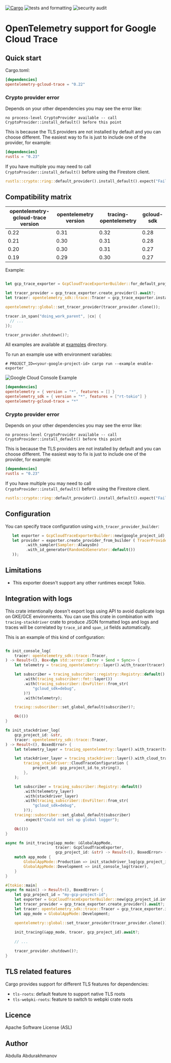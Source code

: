 [![Cargo](https://img.shields.io/crates/v/opentelemetry-gcloud-trace.svg)](https://crates.io/crates/opentelemetry-gcloud-trace)
![tests and formatting](https://github.com/abdolence/opentelemetry-gcloud-trace-rs/workflows/tests%20&amp;%20formatting/badge.svg)
![security audit](https://github.com/abdolence/opentelemetry-gcloud-trace-rs/workflows/security%20audit/badge.svg)

# OpenTelemetry support for Google Cloud Trace

## Quick start

Cargo.toml:
```toml
[dependencies]
opentelemetry-gcloud-trace = "0.22"
```

### Crypto provider error

Depends on your other dependencies you may see the error like:

```
no process-level CryptoProvider available -- call CryptoProvider::install_default() before this point 
```

This is because the TLS providers are not installed by default and you can choose different.
The easiest way to fix is just to include one of the provider, for example:

```toml
[dependencies]
rustls = "0.23"
```

If you have multiple you may need to call `CryptoProvider::install_default()` before using the Firestore client.

```rust
rustls::crypto::ring::default_provider().install_default().expect("Failed to install rustls crypto provider");
```

## Compatibility matrix

| opentelemetry-gcloud-trace version | opentelemetry version | tracing-opentelemetry | gcloud-sdk |
|------------------------------------|-----------------------|-----------------------|------------|
| 0.22                               | 0.31                  | 0.32                  | 0.28       |
| 0.21                               | 0.30                  | 0.31                  | 0.28       |
| 0.20                               | 0.30                  | 0.31                  | 0.27       |
| 0.19                               | 0.29                  | 0.30                  | 0.27       |

Example:

```rust

let gcp_trace_exporter = GcpCloudTraceExporterBuilder::for_default_project_id().await?; // or GcpCloudTraceExporterBuilder::new(config_env_var("PROJECT_ID")?)

let tracer_provider = gcp_trace_exporter.create_provider().await?;
let tracer: opentelemetry_sdk::trace::Tracer = gcp_trace_exporter.install(&tracer_provider).await?;

opentelemetry::global::set_tracer_provider(tracer_provider.clone());

tracer.in_span("doing_work_parent", |cx| {
  // ...
});

tracer_provider.shutdown()?;


```

All examples are available at [examples](examples) directory.

To run an example use with environment variables:
```
# PROJECT_ID=<your-google-project-id> cargo run --example enable-exporter
```

![Google Cloud Console Example](docs/img/gcloud-example.png)


```toml
[dependencies]
opentelemetry = { version = "*", features = [] }
opentelemetry_sdk = { version = "*", features = ["rt-tokio"] }
opentelemetry-gcloud-trace = "*"
```

### Crypto provider error

Depends on your other dependencies you may see the error like:

```
no process-level CryptoProvider available -- call CryptoProvider::install_default() before this point 
```

This is because the TLS providers are not installed by default and you can choose different.
The easiest way to fix is just to include one of the provider, for example:

```toml
[dependencies]
rustls = "0.23"
```

If you have multiple you may need to call `CryptoProvider::install_default()` before using the Firestore client.

```rust
rustls::crypto::ring::default_provider().install_default().expect("Failed to install rustls crypto provider");
```

## Configuration

You can specify trace configuration using `with_tracer_provider_builder`:

```rust
   let exporter = GcpCloudTraceExporterBuilder::new(google_project_id);
   let provider = exporter.create_provider_from_builder ( TracerProvider::builder()
         .with_sampler(Sampler::AlwaysOn)
         .with_id_generator(RandomIdGenerator::default())
   ));
```

## Limitations
- This exporter doesn't support any other runtimes except Tokio.

## Integration with logs
This crate intentionally doesn't export logs using API to avoid duplicate logs on GKE/GCE environments. 
You can use this crate in combination with `tracing-stackdriver` crate to produce 
JSON formatted logs and logs and traces will be correlated by `trace_id` and `span_id` 
fields automatically. 
 
This is an example of this kind of configuration:
```rust

fn init_console_log(
    tracer: opentelemetry_sdk::trace::Tracer,
) -> Result<(), Box<dyn std::error::Error + Send + Sync>> {
    let telemetry = tracing_opentelemetry::layer().with_tracer(tracer);

    let subscriber = tracing_subscriber::registry::Registry::default()
        .with(tracing_subscriber::fmt::layer())
        .with(tracing_subscriber::EnvFilter::from_str(
            "gcloud_sdk=debug",
        )?)
        .with(telemetry);

    tracing::subscriber::set_global_default(subscriber)?;

    Ok(())
}

fn init_stackdriver_log(
    gcp_project_id: &str,
    tracer: opentelemetry_sdk::trace::Tracer,
) -> Result<(), BoxedError> {
    let telemetry_layer = tracing_opentelemetry::layer().with_tracer(tracer);

    let stackdriver_layer = tracing_stackdriver::layer().with_cloud_trace(
        tracing_stackdriver::CloudTraceConfiguration {
            project_id: gcp_project_id.to_string(),
        },
    );

    let subscriber = tracing_subscriber::Registry::default()
        .with(telemetry_layer)
        .with(stackdriver_layer)
        .with(tracing_subscriber::EnvFilter::from_str(
            "gcloud_sdk=debug",
        )?);
    tracing::subscriber::set_global_default(subscriber)
        .expect("Could not set up global logger");

    Ok(())
}

async fn init_tracing(app_mode: &GlobalAppMode,
                      tracer: GcpCloudTraceExporter,
                      gcp_project_id: &str) -> Result<(), BoxedError> {
    match app_mode {
        GlobalAppMode::Production => init_stackdriver_log(gcp_project_id, tracer),
        GlobalAppMode::Development => init_console_log(tracer),
    }
}

#[tokio::main]
async fn main() -> Result<(), BoxedError> {
    let gcp_project_id = "my-gcp-project-id";
    let exporter = GcpCloudTraceExporterBuilder::new(gcp_project_id.into());
    let tracer_provider = gcp_trace_exporter.create_provider().await?;
    let tracer: opentelemetry_sdk::trace::Tracer = gcp_trace_exporter.install(&tracer_provider).await?;
    let app_mode = GlobalAppMode::Development;

    opentelemetry::global::set_tracer_provider(tracer_provider.clone());
    
    init_tracing(&app_mode, tracer, gcp_project_id).await?;
    
    // ...

    tracer_provider.shutdown()?;
}


```

## TLS related features
Cargo provides support for different TLS features for dependencies:
- `tls-roots`: default feature to support native TLS roots
- `tls-webpki-roots`: feature to switch to webpki crate roots

## Licence
Apache Software License (ASL)

## Author
Abdulla Abdurakhmanov
